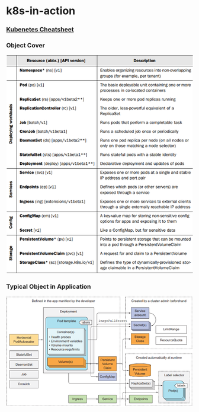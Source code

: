 # k8s-in-action

### **[Kubenetes Cheatsheet](https://kubernetes.io/vi/docs/reference/kubectl/cheatsheet/)**



### **Object Cover**
![K8S-Obj-Coverd](./images/KubeObjCoverd.PNG)

### **Typical Object in Application**
![Typical-Object](./images/Chap17-Typical-Object.PNG)
